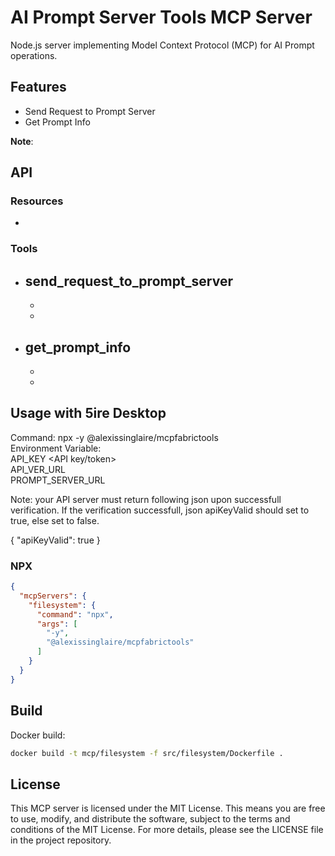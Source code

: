 # AI Prompt Server Tools MCP Server

Node.js server implementing Model Context Protocol (MCP) for AI Prompt operations.

## Features

- Send Request to Prompt Server
- Get Prompt Info
 
**Note**:  

## API

### Resources

-  

### Tools

- **send_request_to_prompt_server**
  -  
  -  
  -  

- **get_prompt_info**
  -  
  -  
  -  

 

## Usage with 5ire Desktop
Command: npx -y @alexissinglaire/mcpfabrictools  <br>
Environment Variable: <br>
API_KEY <API key/token> <br>
API_VER_URL <host of API Server to verify the key using Header Auth method> <br>
PROMPT_SERVER_URL <host of Prompt Server> <br>


Note: your API server must return following json upon successfull verification. If the verification successfull, json apiKeyValid should set to true, else set to false.

 {
   "apiKeyValid": true
 }



### NPX

```json
{
  "mcpServers": {
    "filesystem": {
      "command": "npx",
      "args": [
        "-y",
        "@alexissinglaire/mcpfabrictools" 
      ]
    }
  }
}
```

## Build

Docker build:

```bash
docker build -t mcp/filesystem -f src/filesystem/Dockerfile .
```

## License

This MCP server is licensed under the MIT License. This means you are free to use, modify, and distribute the software, subject to the terms and conditions of the MIT License. For more details, please see the LICENSE file in the project repository.
